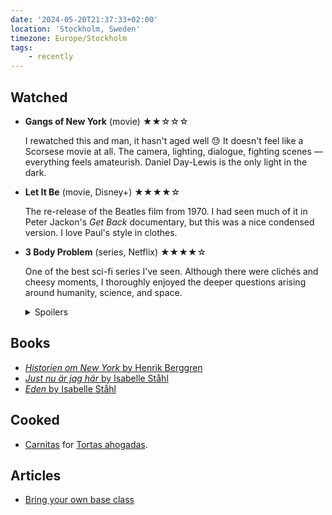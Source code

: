 ```yaml
---
date: '2024-05-20T21:37:33+02:00'
location: 'Stockholm, Sweden'
timezone: Europe/Stockholm
tags:
    - recently
---
```


## Watched

- **Gangs of New York** (movie) ★★☆☆☆

  I rewatched this and man, it hasn't aged well 😓 It doesn't feel like a Scorsese movie at all. The camera, lighting,
  dialogue, fighting scenes — everything feels amateurish. Daniel Day-Lewis is the only light in the dark.

- **Let It Be** (movie, Disney+) ★★★★☆

  The re-release of the Beatles film from 1970. I had seen much of it in Peter Jackon's *Get Back* documentary, but
  this was a nice condensed version. I love Paul's style in clothes.
  
- **3 Body Problem** (series, Netflix) ★★★★☆

  One of the best sci-fi series I've seen. Although there were clichés and cheesy moments, I thoroughly enjoyed the deeper questions arising around humanity, science, and space.
  
  <details>
    <summary class="muted">Spoilers</summary>
    
    It was such a cool angle to have the aliens arrive in 400 years, and in the meantime, having them ruin our science until their arrival. How do we deal with an incoming threat when it's so far away? I like these deeper questions around space, humanity, and aliens.
    
  </details>

## Books

- [_Historien om New York_ by Henrik Berggren](/reading/historien-om-new-york)
- [_Just nu är jag här_ by Isabelle Ståhl](/reading/just-nu-ar-jag-har)
- [_Eden_ by Isabelle Ståhl](/reading/eden)

## Cooked

- [Carnitas](https://stellanspice.com/traditional-carnitas/) for [Tortas ahogadas](https://stellanspice.com/tortas-ahogadas/).

## Articles

- [Bring your own base class](https://hawkticehurst.com/writing/bring-your-own-base-class/)
